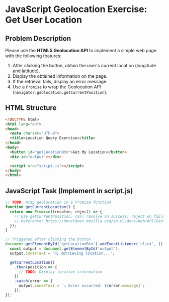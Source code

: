 # JavaScript Geolocation Exercise: Get User Location

## Problem Description

Please use the **HTML5 Geolocation API** to implement a simple web page with the following features:

1. After clicking the button, obtain the user's current location (longitude and latitude).
2. Display the obtained information on the page.
3. If the retrieval fails, display an error message.
4. Use a `Promise` to wrap the Geolocation API (`navigator.geolocation.getCurrentPosition`).

## HTML Structure

```html
<!DOCTYPE html>
<html lang="en">
<head>
  <meta charset="UTF-8">
  <title>Location Query Exercise</title>
</head>
<body>
  <button id="getLocationBtn">Get My Location</button>
  <div id="output"></div>

  <script src="script.js"></script>
</body>
</html>
```

## JavaScript Task (Implement in script.js)

```javascript
// TODO: Wrap geolocation in a Promise function
function getCurrentLocation() {
  return new Promise((resolve, reject) => {
    // Use getCurrentPosition, call resolve on success, reject on failure
    // Reference: https://developer.mozilla.org/en-US/docs/Web/API/Geolocation/getCurrentPosition
  });
}

// Triggered after clicking the button
document.getElementById('getLocationBtn').addEventListener('click', () => {
  const output = document.getElementById('output');
  output.innerText = '🔍 Retrieving location...';

  getCurrentLocation()
    .then(position => {
      // TODO: Display location information
    })
    .catch(error => {
      output.innerText = `⚠️ Error occurred: ${error.message}`;
    });
});
```
